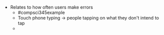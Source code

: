 - Relates to how often users make errors
	- #compsci345example 
	- Touch phone typing $\rightarrow$ people tapping on what they don't intend to tap
	- 